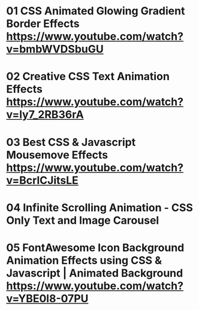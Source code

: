# 01 CSS Animated Glowing Gradient Border Effects https://www.youtube.com/watch?v=bmbWVDSbuGU

# 02 Creative CSS Text Animation Effects https://www.youtube.com/watch?v=ly7_2RB36rA

# 03 Best CSS & Javascript Mousemove Effects https://www.youtube.com/watch?v=BcrlCJitsLE

# 04 Infinite Scrolling Animation - CSS Only Text and Image Carousel

# 05 FontAwesome Icon Background Animation Effects using CSS & Javascript | Animated Background https://www.youtube.com/watch?v=YBE0l8-07PU 